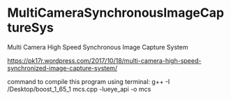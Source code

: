 # MultiCameraSynchronousImageCaptureSys
Multi Camera High Speed Synchronous Image Capture System

https://pk17r.wordpress.com/2017/10/18/multi-camera-high-speed-synchronized-image-capture-system/

command to compile this program using terminal:
g++ -I /Desktop/boost_1_65_1 mcs.cpp -lueye_api -o mcs
